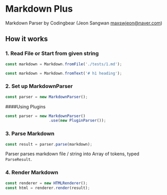 # Markdown Plus
Markdown Parser by Codingbear (Jeon Sangwan <maxswjeon@naver.com>)

## How it works
### 1. Read File or Start from given string
```typescript
const markdown = Markdown.fromFile('./tests/1.md');
```
```typescript
const markdown = Markdown.fromText('# h1 heading');
```
### 2. Set up MarkdownParser
```typescript
const parser = new MarkdownParser();
```

####Using Plugins
```typescript
const parser = new MarkdownParser()
                   .use(new PluginParser());
```

### 3. Parse Markdown
```typescript
const result = parser.parse(markdown);
```
Parser parses markdown file / string into Array of tokens, typed `ParseResult`.

### 4. Render Markdown
```typescript
const renderer = new HTMLRenderer();
const html = renderer.render(result);
```


